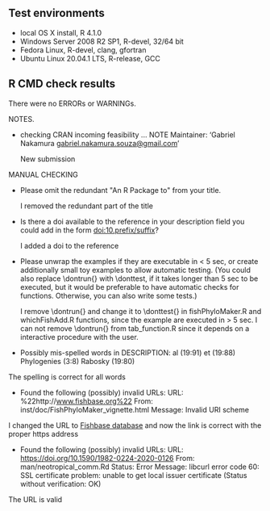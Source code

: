 ## Test environments

* local OS X install, R 4.1.0
* Windows Server 2008 R2 SP1, R-devel, 32/64 bit
* Fedora Linux, R-devel, clang, gfortran
* Ubuntu Linux 20.04.1 LTS, R-release, GCC

## R CMD check results

There were no ERRORs or WARNINGs.

NOTES.

* checking CRAN incoming feasibility ... NOTE
Maintainer: ‘Gabriel Nakamura <gabriel.nakamura.souza@gmail.com>’

  New submission

MANUAL CHECKING

* Please omit the redundant "An R Package to" from your title.
  
  I removed the redundant part of the title
  
* Is there a doi available to the reference in your description field you could add in the form <doi:10.prefix/suffix>?
  
  I added a doi to the reference
  
* Please unwrap the examples if they are executable in < 5 sec, or create additionally small toy examples to allow automatic testing.
(You could also replace \dontrun{} with \donttest, if it takes longer than 5 sec to be executed, but it would be preferable to have automatic checks for functions. Otherwise, you can also write some tests.)
  
  I remove  \dontrun{} and change it to \donttest{} in fishPhyloMaker.R and whichFishAdd.R functions, since the example are executed in > 5 sec. I can not remove \dontrun{} from tab_function.R since it depends on a interactive procedure with the user.  


* Possibly mis-spelled words in DESCRIPTION:
  al (19:91)
  et (19:88)
  Phylogenies (3:8)
  Rabosky (19:80)
  
The spelling is correct for all words


* Found the following (possibly) invalid URLs:
   URL: %22http://www.fishbase.org%22
     From: inst/doc/FishPhyloMaker_vignette.html
     Message: Invalid URI scheme
     
I changed the URL to [Fishbase database](https://www.fishbase.se) and now the link is correct with the proper https address

* Found the following (possibly) invalid URLs:
  URL: https://doi.org/10.1590/1982-0224-2020-0126
    From: man/neotropical_comm.Rd
    Status: Error
    Message: libcurl error code 60:
      	SSL certificate problem: unable to get local issuer certificate
      	(Status without verification: OK)

The URL is valid 